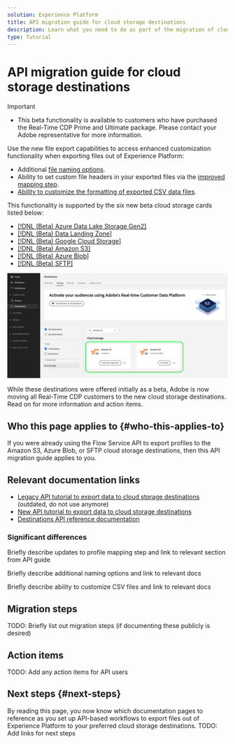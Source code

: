 ```yaml
---
solution: Experience Platform
title: API migration guide for cloud storage destinations
description: Learn what you need to do as part of the migration of cloud storage destination to the new cards with profiles to cloud storage and email marketing destinations.
type: Tutorial
---
```

# API migration guide for cloud storage destinations

>[!IMPORTANT]
>
>* This beta functionality is available to customers who have purchased the Real-Time CDP Prime and Ultimate package. Please contact your Adobe representative for more information. 

Use the new file export capabilities to access enhanced customization functionality when exporting files out of Experience Platform: 

* Additional [file naming options](/help/destinations/ui/activate-batch-profile-destinations.md#file-names).
* Ability to set custom file headers in your exported files via the [improved mapping step](/help/destinations/ui/activate-batch-profile-destinations.md#mapping).
* [Ability to customize the formatting of exported CSV data files](/help/destinations/ui/batch-destinations-file-formatting-options.md).

This functionality is supported by the six new beta cloud storage cards listed below: 

* [[!DNL (Beta) Azure Data Lake Storage Gen2]](../../destinations/catalog/cloud-storage/adls-gen2.md)
* [[!DNL (Beta) Data Landing Zone]](../../destinations/catalog/cloud-storage/data-landing-zone.md)
* [[!DNL (Beta) Google Cloud Storage]](../../destinations/catalog/cloud-storage/google-cloud-storage.md)
* [[!DNL (Beta) Amazon S3]](../../destinations/catalog/cloud-storage/amazon-s3.md#changelog)
* [[!DNL (Beta) Azure Blob]](../../destinations/catalog/cloud-storage/azure-blob.md#changelog) 
* [[!DNL (Beta) SFTP]](../../destinations/catalog/cloud-storage/sftp.md#changelog)

![Image of the two Amazon S3 destination cards in a side-by-side view.](../assets/catalog/cloud-storage/amazon-s3/two-amazons3-destination-cards.png)

While these destinations were offered initially as a beta, Adobe is now moving all Real-Time CDP customers to the new cloud storage destinations. Read on for more information and action items.

## Who this page applies to {#who-this-applies-to}

If you were already using the Flow Service API to export profiles to the Amazon S3, Azure Blob, or SFTP cloud storage destinations, then this API migration guide applies to you. 

## Relevant documentation links 

* [Legacy API tutorial to export data to cloud storage destinations](/help/destinations/api/connect-activate-batch-destinations.md) (outdated, do not use anymore)
* [New API tutorial to export data to cloud storage destinations](https://experienceleague-review.corp.adobe.com/docs/experience-platform/destinations/api/activate-data-file-based-destinations.html)
* [Destinations API reference documentation](https://developer.adobe.com/experience-platform-apis/references/destinations/) 

### Significant differences

Briefly describe updates to profile mapping step and link to relevant section from API guide

Briefly describe additional naming options and link to relevant docs

Briefly describe ability to customize CSV files and link to relevant docs

## Migration steps

TODO: Briefly list out migration steps (if documenting these publicly is desired) 

## Action items

TODO: Add any action items for API users



## Next steps {#next-steps}

By reading this page, you now know which documentation pages to reference as you set up API-based workflows to export files out of Experience Platform to your preferred cloud storage destinations. TODO: Add links for next steps